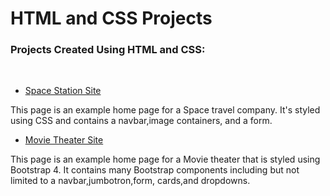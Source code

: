 # HTML and CSS Projects
<h3>Projects Created Using HTML and CSS:</h3>
<br>
    
    
    
* [Space Station Site](https://github.com/beatydaniel/HTML-and-CSS-Projects/tree/main/Project) 

This page is an example home page for a Space travel company. It's styled using CSS and contains
a navbar,image containers, and a form.

* [Movie Theater Site](https://github.com/beatydaniel/HTML-and-CSS-Projects/tree/main/bootstrap4_project)

This page is an example home page for a Movie theater that is styled using Bootstrap 4. It
contains many Bootstrap components including but not limited to a navbar,jumbotron,form,
cards,and dropdowns.
